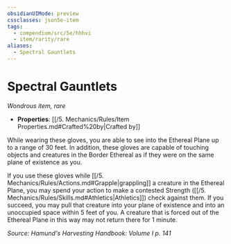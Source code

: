 ```yaml
---
obsidianUIMode: preview
cssclasses: json5e-item
tags:
  - compendium/src/5e/hhhvi
  - item/rarity/rare
aliases:
  - Spectral Gauntlets
---
```

# Spectral Gauntlets
*Wondrous item, rare*  

- **Properties**: [[/5. Mechanics/Rules/Item Properties.md#Crafted%20by\|Crafted by]]

While wearing these gloves, you are able to see into the Ethereal Plane up to a range of 30 feet. In addition, these gloves are capable of touching objects and creatures in the Border Ethereal as if they were on the same plane of existence as you.

If you use these gloves while [[/5. Mechanics/Rules/Actions.md#Grapple\|grappling]] a creature in the Ethereal Plane, you may spend your action to make a contested Strength ([[/5. Mechanics/Rules/Skills.md#Athletics\|Athletics]]) check against them. If you succeed, you may pull that creature into your plane of existence and into an unoccupied space within 5 feet of you. A creature that is forced out of the Ethereal Plane in this way may not return there for 1 minute.

*Source: Hamund's Harvesting Handbook: Volume I p. 141*
